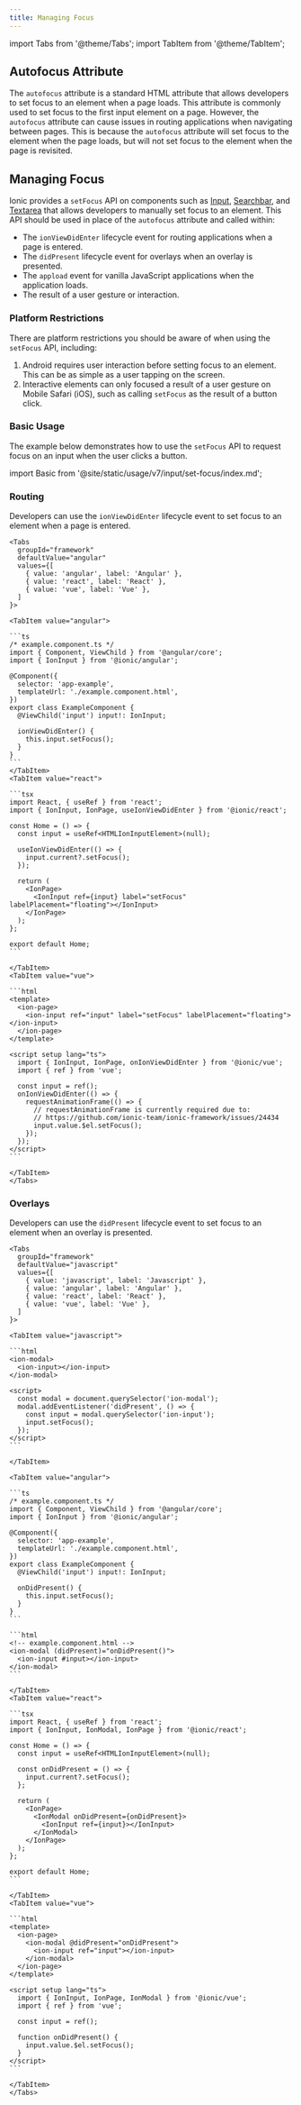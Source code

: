 ```yaml
---
title: Managing Focus
---
```


import Tabs from '@theme/Tabs';
import TabItem from '@theme/TabItem';

<head>
  <title>Managing Focus</title>
  <meta
    name="description"
    content="Learn how to manage focus in Ionic applications using the setFocus API instead of the autofocus attribute."
  />
</head>

## Autofocus Attribute

The `autofocus` attribute is a standard HTML attribute that allows developers to set focus to an element when a page loads. This attribute is commonly used to set focus to the first input element on a page. However, the `autofocus` attribute can cause issues in routing applications when navigating between pages. This is because the `autofocus` attribute will set focus to the element when the page loads, but will not set focus to the element when the page is revisited.

## Managing Focus

Ionic provides a `setFocus` API on components such as [Input](../api/input), [Searchbar](../api/searchbar), and [Textarea](../api/textarea) that allows developers to manually set focus to an element. This API should be used in place of the `autofocus` attribute and called within:

- The `ionViewDidEnter` lifecycle event for routing applications when a page is entered.
- The `didPresent` lifecycle event for overlays when an overlay is presented.
- The `appload` event for vanilla JavaScript applications when the application loads.
- The result of a user gesture or interaction.

### Platform Restrictions

There are platform restrictions you should be aware of when using the `setFocus` API, including:

1. Android requires user interaction before setting focus to an element. This can be as simple as a user tapping on the screen.
2. Interactive elements can only focused a result of a user gesture on Mobile Safari (iOS), such as calling `setFocus` as the result of a button click.

### Basic Usage

The example below demonstrates how to use the `setFocus` API to request focus on an input when the user clicks a button.

import Basic from '@site/static/usage/v7/input/set-focus/index.md';

<Basic />

### Routing

Developers can use the `ionViewDidEnter` lifecycle event to set focus to an element when a page is entered.

````mdx-code-block
<Tabs
  groupId="framework"
  defaultValue="angular"
  values={[
    { value: 'angular', label: 'Angular' },
    { value: 'react', label: 'React' },
    { value: 'vue', label: 'Vue' },
  ]
}>

<TabItem value="angular">

```ts
/* example.component.ts */
import { Component, ViewChild } from '@angular/core';
import { IonInput } from '@ionic/angular';

@Component({
  selector: 'app-example',
  templateUrl: './example.component.html',
})
export class ExampleComponent {
  @ViewChild('input') input!: IonInput;

  ionViewDidEnter() {
    this.input.setFocus();
  }
}
```
</TabItem>
<TabItem value="react">

```tsx
import React, { useRef } from 'react';
import { IonInput, IonPage, useIonViewDidEnter } from '@ionic/react';

const Home = () => {
  const input = useRef<HTMLIonInputElement>(null);

  useIonViewDidEnter(() => {
    input.current?.setFocus();
  });

  return (
    <IonPage>
      <IonInput ref={input} label="setFocus" labelPlacement="floating"></IonInput>
    </IonPage>
  );
};

export default Home;
```

</TabItem>
<TabItem value="vue">

```html
<template>
  <ion-page>
    <ion-input ref="input" label="setFocus" labelPlacement="floating"></ion-input>
  </ion-page>
</template>

<script setup lang="ts">
  import { IonInput, IonPage, onIonViewDidEnter } from '@ionic/vue';
  import { ref } from 'vue';

  const input = ref();
  onIonViewDidEnter(() => {
    requestAnimationFrame(() => {
      // requestAnimationFrame is currently required due to:
      // https://github.com/ionic-team/ionic-framework/issues/24434
      input.value.$el.setFocus();
    });
  });
</script>
```

</TabItem>
</Tabs>
````

### Overlays

Developers can use the `didPresent` lifecycle event to set focus to an element when an overlay is presented.

````mdx-code-block
<Tabs
  groupId="framework"
  defaultValue="javascript"
  values={[
    { value: 'javascript', label: 'Javascript' },
    { value: 'angular', label: 'Angular' },
    { value: 'react', label: 'React' },
    { value: 'vue', label: 'Vue' },
  ]
}>

<TabItem value="javascript">

```html
<ion-modal>
  <ion-input></ion-input>
</ion-modal>

<script>
  const modal = document.querySelector('ion-modal');
  modal.addEventListener('didPresent', () => {
    const input = modal.querySelector('ion-input');
    input.setFocus();
  });
</script>
```

</TabItem>

<TabItem value="angular">

```ts
/* example.component.ts */
import { Component, ViewChild } from '@angular/core';
import { IonInput } from '@ionic/angular';

@Component({
  selector: 'app-example',
  templateUrl: './example.component.html',
})
export class ExampleComponent {
  @ViewChild('input') input!: IonInput;

  onDidPresent() {
    this.input.setFocus();
  }
}
```

```html
<!-- example.component.html -->
<ion-modal (didPresent)="onDidPresent()">
  <ion-input #input></ion-input>
</ion-modal>
```

</TabItem>
<TabItem value="react">

```tsx
import React, { useRef } from 'react';
import { IonInput, IonModal, IonPage } from '@ionic/react';

const Home = () => {
  const input = useRef<HTMLIonInputElement>(null);

  const onDidPresent = () => {
    input.current?.setFocus();
  };

  return (
    <IonPage>
      <IonModal onDidPresent={onDidPresent}>
        <IonInput ref={input}></IonInput>
      </IonModal>
    </IonPage>
  );
};

export default Home;
```

</TabItem>
<TabItem value="vue">

```html
<template>
  <ion-page>
    <ion-modal @didPresent="onDidPresent">
      <ion-input ref="input"></ion-input>
    </ion-modal>
  </ion-page>
</template>

<script setup lang="ts">
  import { IonInput, IonPage, IonModal } from '@ionic/vue';
  import { ref } from 'vue';

  const input = ref();

  function onDidPresent() {
    input.value.$el.setFocus();
  }
</script>
```

</TabItem>
</Tabs>
````
